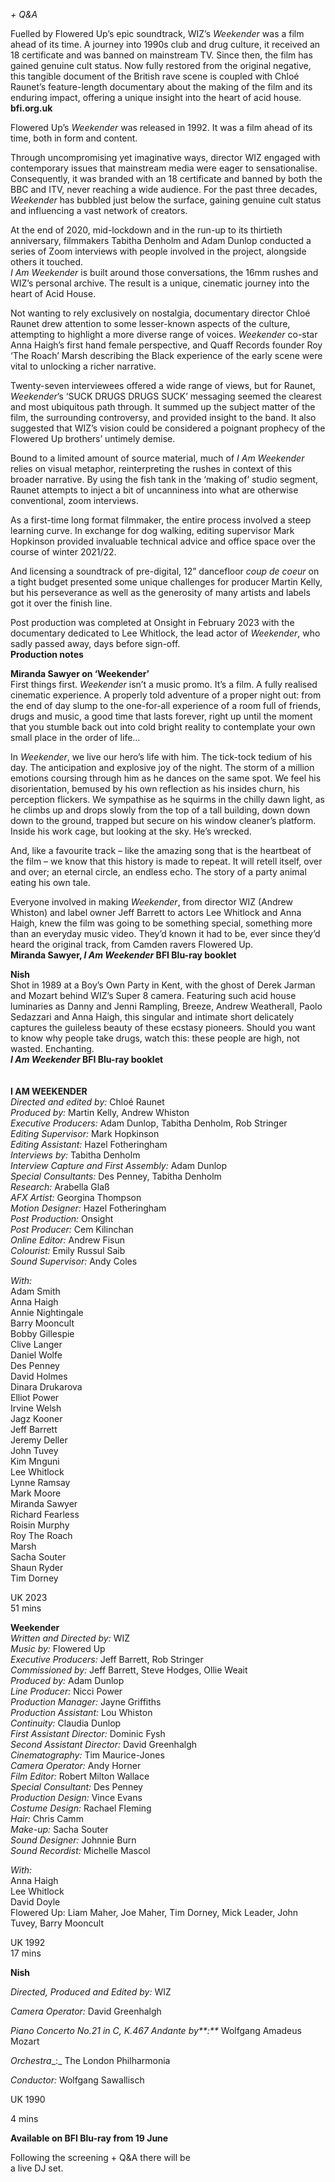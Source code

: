 


_+ Q&A_

Fuelled by Flowered Up’s epic soundtrack, WIZ’s _Weekender_ was a film ahead of its time. A journey into 1990s club and drug culture, it received an 18 certificate and was banned on mainstream TV. Since then, the film has gained genuine cult status. Now fully restored from the original negative, this tangible document of the British rave scene is coupled with Chloé Raunet’s feature-length documentary about the making of the film and its enduring impact, offering a unique insight into the heart of acid house.  
**bfi.org.uk**

Flowered Up’s _Weekender_ was released in 1992. It was a film ahead of its time, both in form and content.

Through uncompromising yet imaginative ways, director WIZ engaged with contemporary issues that mainstream media were eager to sensationalise. Consequently, it was branded with an 18 certificate and banned by both the BBC and ITV, never reaching a wide audience. For the past three decades, _Weekender_ has bubbled just below the surface, gaining genuine cult status and influencing a vast network of creators.

At the end of 2020, mid-lockdown and in the run-up to its thirtieth anniversary, filmmakers Tabitha Denholm and Adam Dunlop conducted a series of Zoom interviews with people involved in the project, alongside others it touched.  
_I Am Weekender_ is built around those conversations, the 16mm rushes and WIZ’s personal archive. The result is a unique, cinematic journey into the heart of Acid House.

Not wanting to rely exclusively on nostalgia, documentary director Chloé Raunet drew attention to some lesser-known aspects of the culture, attempting to highlight a more diverse range of voices. _Weekender_ co-star Anna Haigh’s first hand female perspective, and Quaff Records founder Roy ‘The Roach’ Marsh describing the Black experience of the early scene were vital to unlocking a richer narrative.

Twenty-seven interviewees offered a wide range of views, but for Raunet, _Weekender_’s ‘SUCK DRUGS DRUGS SUCK’ messaging seemed the clearest and most ubiquitous path through. It summed up the subject matter of the film, the surrounding controversy, and provided insight to the band. It also suggested that WIZ’s vision could be considered a poignant prophecy of the Flowered Up brothers’ untimely demise.

Bound to a limited amount of source material, much of _I Am Weekender_ relies on visual metaphor, reinterpreting the rushes in context of this broader narrative. By using the fish tank in the ‘making of’ studio segment, Raunet attempts to inject a bit of uncanniness into what are otherwise conventional, zoom interviews.

As a first-time long format filmmaker, the entire process involved a steep learning curve. In exchange for dog walking, editing supervisor Mark Hopkinson provided invaluable technical advice and office space over the course of winter 2021/22.

And licensing a soundtrack of pre-digital, 12” dancefloor _coup de coeur_ on a tight budget presented some unique challenges for producer Martin Kelly, but his perseverance as well as the generosity of many artists and labels got it over the finish line.

Post production was completed at Onsight in February 2023 with the documentary dedicated to Lee Whitlock, the lead actor of _Weekender_, who sadly passed away, days before sign-off.  
**Production notes**

**Miranda Sawyer on ‘Weekender’**  
First things first. _Weekender_ isn’t a music promo. It’s a film. A fully realised cinematic experience. A properly told adventure of a proper night out: from the end of day slump to the one-for-all experience of a room full of friends, drugs and music, a good time that lasts forever, right up until the moment that you stumble back out into cold bright reality to contemplate your own small place in the order of life…

In _Weekender_, we live our hero’s life with him. The tick-tock tedium of his day. The anticipation and explosive joy of the night. The storm of a million emotions coursing through him as he dances on the same spot. We feel his disorientation, bemused by his own reflection as his insides churn, his perception flickers. We sympathise as he squirms in the chilly dawn light, as he climbs up and drops slowly from the top of a tall building, down down down to the ground, trapped but secure on his window cleaner’s platform. Inside his work cage, but looking at the sky. He’s wrecked.

And, like a favourite track – like the amazing song that is the heartbeat of the film – we know that this history is made to repeat. It will retell itself, over and over; an eternal circle, an endless echo. The story of a party animal eating his own tale.

Everyone involved in making _Weekender_, from director WIZ (Andrew Whiston) and label owner Jeff Barrett to actors Lee Whitlock and Anna Haigh, knew the film was going to be something special, something more than an everyday music video. They’d known it had to be, ever since they’d heard the original track, from Camden ravers Flowered Up.  
**Miranda Sawyer, _I_  _Am Weekender_ BFI Blu-ray booklet**

**Nish**  
Shot in 1989 at a Boy’s Own Party in Kent, with the ghost of Derek Jarman and Mozart behind WIZ’s Super 8 camera. Featuring such acid house luminaries as Danny and Jenni Rampling, Breeze, Andrew Weatherall, Paolo Sedazzari and Anna Haigh, this singular and intimate short delicately captures the guileless beauty of these ecstasy pioneers. Should you want to know why people take drugs, watch this: these people are high, not wasted. Enchanting.  
**_I_  _Am Weekender_ BFI Blu-ray booklet**  
<br>  
**I AM WEEKENDER**  
_Directed and edited by:_ Chloé Raunet  
_Produced by:_ Martin Kelly, Andrew Whiston  
_Executive Producers:_ Adam Dunlop,
Tabitha Denholm, Rob Stringer  
_Editing Supervisor:_ Mark Hopkinson  
_Editing Assistant:_ Hazel Fotheringham  
_Interviews by:_ Tabitha Denholm  
_Interview Capture and First Assembly:_
Adam Dunlop  
_Special Consultants:_ Des Penney, Tabitha Denholm  
_Research:_ Arabella Glaß  
_AFX Artist:_ Georgina Thompson  
_Motion Designer:_ Hazel Fotheringham  
_Post Production:_ Onsight  
_Post Producer:_ Cem Kilinchan  
_Online Editor:_ Andrew Fisun  
_Colourist:_ Emily Russul Saib  
_Sound Supervisor:_ Andy Coles  

_With:_  
Adam Smith  
Anna Haigh  
Annie Nightingale  
Barry Mooncult  
Bobby Gillespie  
Clive Langer  
Daniel Wolfe  
Des Penney  
David Holmes  
Dinara Drukarova  
Elliot Power  
Irvine Welsh  
Jagz Kooner  
Jeff Barrett  
Jeremy Deller  
John Tuvey  
Kim Mnguni  
Lee Whitlock  
Lynne Ramsay  
Mark Moore  
Miranda Sawyer  
Richard Fearless  
Roisin Murphy  
Roy The Roach  
Marsh  
Sacha Souter  
Shaun Ryder  
Tim Dorney  

UK 2023  
51 mins  

**Weekender**  
_Written and Directed by:_ WIZ  
_Music by:_ Flowered Up  
_Executive Producers:_ Jeff Barrett, Rob Stringer  
_Commissioned by:_ Jeff Barrett, Steve Hodges, Ollie Weait  
_Produced by:_ Adam Dunlop  
_Line Producer:_ Nicci Power  
_Production Manager:_ Jayne Griffiths  
_Production Assistant:_ Lou Whiston  
_Continuity:_ Claudia Dunlop  
_First Assistant Director:_ Dominic Fysh  
_Second Assistant Director:_ David Greenhalgh  
_Cinematography:_ Tim Maurice-Jones  
_Camera Operator:_ Andy Horner  
_Film Editor:_ Robert Milton Wallace  
_Special Consultant:_ Des Penney  
_Production Design:_ Vince Evans  
_Costume Design:_ Rachael Fleming  
_Hair:_ Chris Camm  
_Make-up:_ Sacha Souter  
_Sound Designer:_ Johnnie Burn  
_Sound Recordist:_ Michelle Mascol  

_With:_  
Anna Haigh  
Lee Whitlock  
David Doyle  
Flowered Up: Liam Maher, Joe Maher, Tim Dorney, Mick Leader, John Tuvey, Barry Mooncult  

UK 1992  
17 mins  

**Nish**

_Directed, Produced and Edited by:_ WIZ

_Camera Operator:_  David Greenhalgh

_Piano Concerto No.21 in C, K.467 Andante_ _by**:**_  Wolfgang Amadeus Mozart

_Orchestra__:_ The London Philharmonia

_Conductor:_  Wolfgang Sawallisch

UK 1990

4 mins

**Available on BFI Blu-ray from 19 June**

Following the screening + Q&A there will be  
a live DJ set.

<!--stackedit_data:
eyJoaXN0b3J5IjpbLTI5NjMxMjcsLTEwNTk2ODY2OTddfQ==
-->